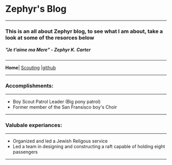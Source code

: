 <h1>Zephyr's Blog</h1>

  <hr>
  
<h3>This is an all about Zephyr blog, to see what I am about, take a look at some of the resorces below</hr>
<h5><i>"Je t'aime ma Mere" - Zephyr K. Carter</i></h5>

  <hr>

**Home**\| <a href="LINK" target="_blank" rel="noopener noreferrer">Scouting</a> \|<a href="LINK" target="_blank" rel="noopener noreferrer">github</a>

  <hr>

<h3>Accomplishments:</h3>

  <hr>

<ul>

<li>Boy Scout Patrol Leader (Big pony patrol)</li>
<li>Former member of the San Fransisco boy's Choir</li>
  
</ul>

  <hr>

<h3>Valubale experiances:</h3>

  <hr>

<ul>

<li>Organized and led a Jewish Religous service</li>
<li>Led a team in designing and constructing a raft capable of holding eight passengers </li>
  
</ul>

  <hr>








  
  
